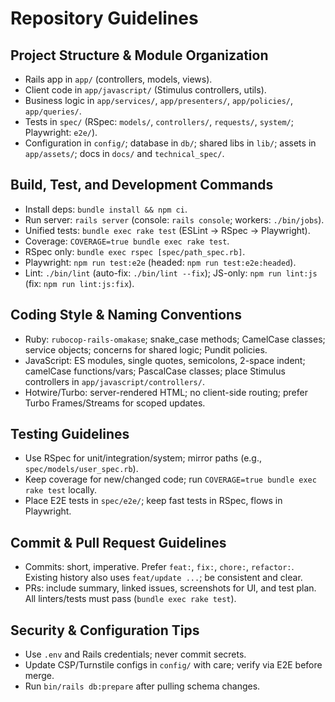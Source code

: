 # Repository Guidelines

## Project Structure & Module Organization
- Rails app in `app/` (controllers, models, views).
- Client code in `app/javascript/` (Stimulus controllers, utils).
- Business logic in `app/services/`, `app/presenters/`, `app/policies/`, `app/queries/`.
- Tests in `spec/` (RSpec: `models/`, `controllers/`, `requests/`, `system/`; Playwright: `e2e/`).
- Configuration in `config/`; database in `db/`; shared libs in `lib/`; assets in `app/assets/`; docs in `docs/` and `technical_spec/`.

## Build, Test, and Development Commands
- Install deps: `bundle install && npm ci`.
- Run server: `rails server` (console: `rails console`; workers: `./bin/jobs`).
- Unified tests: `bundle exec rake test` (ESLint → RSpec → Playwright).
- Coverage: `COVERAGE=true bundle exec rake test`.
- RSpec only: `bundle exec rspec [spec/path_spec.rb]`.
- Playwright: `npm run test:e2e` (headed: `npm run test:e2e:headed`).
- Lint: `./bin/lint` (auto-fix: `./bin/lint --fix`); JS-only: `npm run lint:js` (fix: `npm run lint:js:fix`).

## Coding Style & Naming Conventions
- Ruby: `rubocop-rails-omakase`; snake_case methods; CamelCase classes; service objects; concerns for shared logic; Pundit policies.
- JavaScript: ES modules, single quotes, semicolons, 2-space indent; camelCase functions/vars; PascalCase classes; place Stimulus controllers in `app/javascript/controllers/`.
- Hotwire/Turbo: server-rendered HTML; no client-side routing; prefer Turbo Frames/Streams for scoped updates.

## Testing Guidelines
- Use RSpec for unit/integration/system; mirror paths (e.g., `spec/models/user_spec.rb`).
- Keep coverage for new/changed code; run `COVERAGE=true bundle exec rake test` locally.
- Place E2E tests in `spec/e2e/`; keep fast tests in RSpec, flows in Playwright.

## Commit & Pull Request Guidelines
- Commits: short, imperative. Prefer `feat:`, `fix:`, `chore:`, `refactor:`. Existing history also uses `feat/update ...`; be consistent and clear.
- PRs: include summary, linked issues, screenshots for UI, and test plan. All linters/tests must pass (`bundle exec rake test`).

## Security & Configuration Tips
- Use `.env` and Rails credentials; never commit secrets.
- Update CSP/Turnstile configs in `config/` with care; verify via E2E before merge.
- Run `bin/rails db:prepare` after pulling schema changes.
